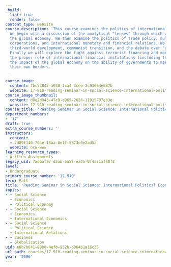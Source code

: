 ```yaml
---
_build:
  list: true
  render: false
content_type: website
course_description: 'This course examines the politics of international economic relations.
  We begin with a discussion of the analytical "lenses" through which we can view
  the global economy. We then examine the politics of trade policy, multinational
  corporations, and international monetary and financial relations. We will also examine
  third-world development, communist transition, and the debate over "globalization."
  Finally we will explore the fight against terrorist financing and money laundering,
  the proper role of international financial institutions (including the IMF), and
  the impact of the global economy on the ability of governments to make policy within
  their own borders.

  '
course_image:
  content: 7bc53842-a930-1ca4-3cee-2c93054e687b
  website: 17-910-reading-seminar-in-social-science-international-political-economy-fall-2006
course_image_thumbnail:
  content: d0e2d043-47c9-e965-2626-11915797eb3e
  website: 17-910-reading-seminar-in-social-science-international-political-economy-fall-2006
course_title: 'Reading Seminar in Social Science: International Political Economy'
department_numbers:
- '17'
draft: true
extra_course_numbers: ''
instructors:
  content:
  - 7d89f140-764e-18aa-6eff-5873c0e2ad5a
  website: ocw-www
learning_resource_types:
- Written Assignments
legacy_uid: 7adbaf27-d5ab-5a5f-ea45-0f4a71af28f2
level:
- Undergraduate
primary_course_number: '17.910'
term: Fall
title: 'Reading Seminar in Social Science: International Political Economy'
topics:
- - Social Science
  - Economics
  - Political Economy
- - Social Science
  - Economics
  - International Economics
- - Social Science
  - Political Science
  - International Relations
- - Business
  - Globalization
uid: e0b7b641-80b8-4efb-952b-d864b1a16c35
url_path: courses/17-910-reading-seminar-in-social-science-international-political-economy-fall-2006
year: '2006'
---
```

